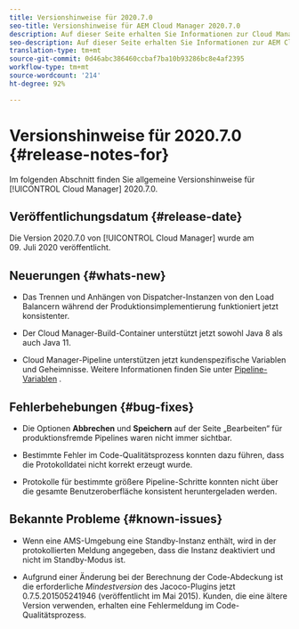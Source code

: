 ```yaml
---
title: Versionshinweise für 2020.7.0
seo-title: Versionshinweise für AEM Cloud Manager 2020.7.0
description: Auf dieser Seite erhalten Sie Informationen zur Cloud Manager-Version 2020.7.0.
seo-description: Auf dieser Seite erhalten Sie Informationen zur AEM Cloud Manager-Version 2020.7.0.
translation-type: tm+mt
source-git-commit: 0d46abc386460ccbaf7ba10b93286bc8e4af2395
workflow-type: tm+mt
source-wordcount: '214'
ht-degree: 92%

---
```


# Versionshinweise für 2020.7.0 {#release-notes-for}

Im folgenden Abschnitt finden Sie allgemeine Versionshinweise für [!UICONTROL Cloud Manager] 2020.7.0.

## Veröffentlichungsdatum {#release-date}

Die Version 2020.7.0 von [!UICONTROL Cloud Manager] wurde am 09. Juli 2020 veröffentlicht.

## Neuerungen {#whats-new}

* Das Trennen und Anhängen von Dispatcher-Instanzen von den Load Balancern während der Produktionsimplementierung funktioniert jetzt konsistenter.

* Der Cloud Manager-Build-Container unterstützt jetzt sowohl Java 8 als auch Java 11.

* Cloud Manager-Pipeline unterstützen jetzt kundenspezifische Variablen und Geheimnisse.
Weitere Informationen finden Sie unter [Pipeline-Variablen](/help/using/create-an-application-project.md#pipeline-variables) .

## Fehlerbehebungen {#bug-fixes}

* Die Optionen **Abbrechen** und **Speichern** auf der Seite „Bearbeiten“ für produktionsfremde Pipelines waren nicht immer sichtbar.

* Bestimmte Fehler im Code-Qualitätsprozess konnten dazu führen, dass die Protokolldatei nicht korrekt erzeugt wurde.

* Protokolle für bestimmte größere Pipeline-Schritte konnten nicht über die gesamte Benutzeroberfläche konsistent heruntergeladen werden.

## Bekannte Probleme {#known-issues}

* Wenn eine AMS-Umgebung eine Standby-Instanz enthält, wird in der protokollierten Meldung angegeben, dass die Instanz deaktiviert und nicht im Standby-Modus ist.

* Aufgrund einer Änderung bei der Berechnung der Code-Abdeckung ist die erforderliche _Mindestversion_ des Jacoco-Plugins jetzt 0.7.5.201505241946 (veröffentlicht im Mai 2015). Kunden, die eine ältere Version verwenden, erhalten eine Fehlermeldung im Code-Qualitätsprozess.
